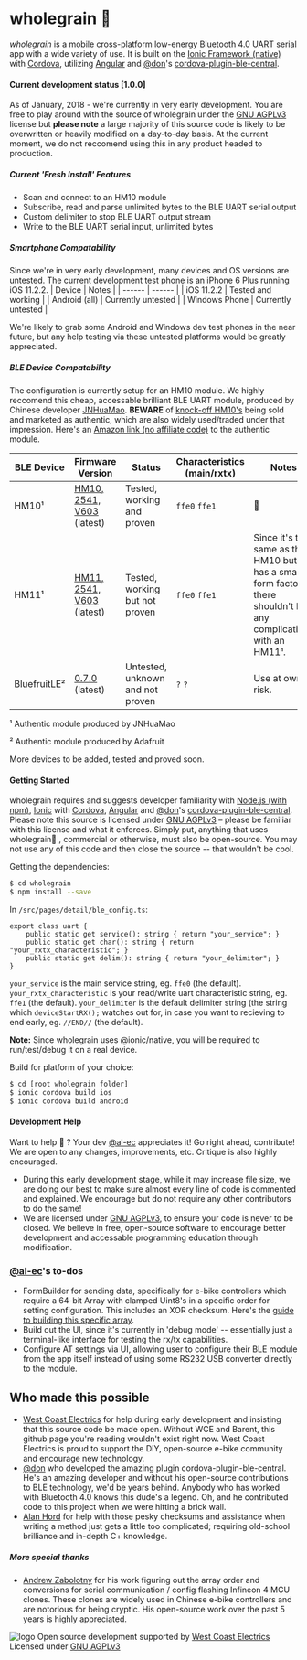 # wholegrain 🌾

*wholegrain* is a mobile cross-platform low-energy Bluetooth 4.0 UART serial app with a wide variety of use. It is built on the [Ionic Framework (native)](https://ionicframework.com/docs/) with [Cordova](https://cordova.apache.org/), utilizing [Angular](https://angular.io/) and [@don](https://github.com/don)'s [cordova-plugin-ble-central](https://github.com/don/cordova-plugin-ble-central).

#### Current development status [1.0.0]
As of January, 2018 - we're currently in very early development. You are free to play around with the source of wholegrain under the [GNU AGPLv3](https://www.gnu.org/licenses/agpl-3.0.en.html) license but **please note** a large majority of this source code is likely to be overwritten or heavily modified on a day-to-day basis. At the current moment, we do not reccomend using this in any product headed to production.

##### Current 'Fresh Install' Features

  - Scan and connect to an HM10 module
  - Subscribe, read and parse unlimited bytes to the BLE UART serial output
  - Custom delimiter to stop BLE UART output stream
  - Write to the BLE UART serial input, unlimited bytes


##### Smartphone Compatability
Since we're in very early development, many devices and OS versions are untested. The current development test phone is an iPhone 6 Plus running iOS 11.2.2.
| Device | Notes |
| ------ | ------ |
| iOS 11.2.2 | Tested and working |
| Android (all) | Currently untested |
| Windows Phone | Currently untested |

We're likely to grab some Android and Windows dev test phones in the near future, but any help testing via these untested platforms would be greatly appreciated.

##### BLE Device Compatability

The configuration is currently setup for an HM10 module. We highly reccomend this cheap, accessable brilliant BLE UART module, produced by Chinese developer  [JNHuaMao](http://www.jnhuamao.cn/bluetooth.asp). **BEWARE** of [knock-off HM10's](http://fab.cba.mit.edu/classes/863.15/doc/tutorials/programming/bluetooth/bluetooth40_en.pdf) being sold and marketed as authentic, which are also widely used/traded under that impression. Here's an [Amazon link (no affiliate code)](https://www.amazon.com/DSD-TECH-Bluetooth-iBeacon-Arduino/dp/B06WGZB2N4/ref=sr_1_1?s=electronics&ie=UTF8&qid=1516232542&sr=1-1&keywords=hm10) to the authentic module.

| BLE Device | Firmware Version | Status | Characteristics (main/rxtx) | Notes |
| ------ | ------ | ------ | ------ | ------ |
| HM10¹ | [HM10, 2541, V603](http://www.jnhuamao.cn/rom/HMSoft-10-2541-V603.zip) (latest) | Tested, working and proven | `ffe0` `ffe1` | 🌾
| HM11¹ | [HM11, 2541, V603](http://www.jnhuamao.cn/rom/HMSoft-11-2541-V603.zip) (latest) | Tested, working but not proven | `ffe0` `ffe1` | Since it's the same as the HM10 but has a smaller form factor, there shouldn't be any complications with an HM11¹.
| BluefruitLE² | [0.7.0](https://github.com/adafruit/Adafruit_BluefruitLE_Firmware/tree/master/0.7.7) (latest) | Untested, unknown and not proven | `?` `?` | Use at own risk.

¹ Authentic module produced by JNHuaMao

² Authentic module produced by Adafruit

More devices to be added, tested and proved soon.

#### Getting Started

wholegrain requires and suggests developer familiarity with [Node.js (with npm)](https://nodejs.org/), [Ionic](https://ionicframework.com/docs/) with [Cordova](https://cordova.apache.org/), [Angular](https://angular.io/) and [@don](https://github.com/don)'s [cordova-plugin-ble-central](https://github.com/don/cordova-plugin-ble-central). Please note this source is licensed under [GNU AGPLv3](https://www.gnu.org/licenses/agpl-3.0.en.html) – please be familiar with this license and what it enforces. Simply put, anything that uses wholegrain🌾 , commercial or otherwise, must also be open-source. You may not use any of this code and then close the source -- that wouldn't be cool.

Getting the dependencies:

```sh
$ cd wholegrain
$ npm install --save
```

In `/src/pages/detail/ble_config.ts`:

```
export class uart {
    public static get service(): string { return "your_service"; }
    public static get char(): string { return "your_rxtx_characteristic"; }
    public static get delim(): string { return "your_delimiter"; }
}
```
`your_service` is the main service string, eg. `ffe0` (the default).
`your_rxtx_characteristic` is your read/write uart characteristic string, eg. `ffe1` (the default).
`your_delimiter` is the default delimiter string (the string which `deviceStartRX();` watches out for, in case you want to recieving to end early, eg. `//END//` (the default).

**Note:** Since wholegrain uses @ionic/native, you will be required to run/test/debug it on a real device.

Build for platform of your choice:

```sh
$ cd [root wholegrain folder]
$ ionic cordova build ios
$ ionic cordova build android
```


#### Development Help

Want to help 🌾 ? Your dev [@al-ec](http://github.com/al-ec) appreciates it! Go right ahead, contribute! We are open to any changes, improvements, etc. Critique is also highly encouraged.
- During this early development stage, while it may increase file size, we are doing our best to make sure almost every line of code is commented and explained. We encourage but do not require any other contributors to do the same!
- We are licensed under [GNU AGPLv3](https://www.gnu.org/licenses/agpl-3.0.en.html), to ensure your code is never to be closed. We believe in free, open-source software to encourage better development and accessable programming education through modification.

### [@al-ec](http://github.com/al-ec)'s to-dos

 - FormBuilder for sending data, specifically for e-bike controllers which require a 64-bit Array with clamped Uint8's in a specific order for setting configuration. This includes an XOR checksum. Here's the [guide to building this specific array](https://docs.google.com/document/d/1_j1sQXE_mUbxM1kt8uC3dCofh9ERctOILo7Q009rxnY).
 - Build out the UI, since it's currently in 'debug mode' -- essentially just a terminal-like interface for testing the rx/tx capabilities.
 - Configure AT settings via UI, allowing user to configure their BLE module from the app itself instead of using some RS232 USB converter directly to the module.

Who made this possible
----

- [West Coast Electrics](https://westcoastelectrics.com/) for help during early development and insisting that this source code be made open. Without WCE and Barent, this github page you're reading wouldn't exist right now. West Coast Electrics is proud to support the DIY, open-source e-bike community and encourage new technology.
- [@don](https://github.com/don) who developed the amazing plugin cordova-plugin-ble-central. He's an amazing developer and without his open-source contributions to BLE technology, we'd be years behind. Anybody who has worked with Bluetooth 4.0 knows this dude's a legend. Oh, and he contributed code to this project when we were hitting a brick wall.
- [Alan Hord](http://www.hordsoffun.com/) for help with those pesky checksums and assistance when writing a method just gets a little too complicated; requiring old-school brilliance and in-depth C+ knowledge.

##### More special thanks
- [Andrew Zabolotny](https://sourceforge.net/p/xpd-ebike/wiki/Home/) for his work figuring out the array order and conversions for serial communication / config flashing Infineon 4 MCU clones. These clones are widely used in Chinese e-bike controllers and are notorious for being cryptic. His open-source work over the past 5 years is highly appreciated.


![logo](https://i.imgur.com/MUPegO6.jpg)
Open source development supported by [West Coast Electrics](https://westcoastelectrics.com/)
Licensed under [GNU AGPLv3](https://www.gnu.org/licenses/agpl-3.0.en.html)
